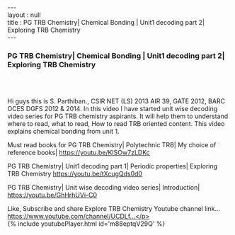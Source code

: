 ---<br>layout : null<br>title : PG TRB Chemistry| Chemical Bonding | Unit1 decoding part 2| Exploring TRB Chemistry<br>---<br><h3>PG TRB Chemistry| Chemical Bonding | Unit1 decoding part 2| Exploring TRB Chemistry</h3><br><br><p>Hi guys this is S. Parthiban., CSIR NET (LS) 2013 AIR 39, GATE 2012, BARC OCES DGFS 2012 & 2014. In this video I have started unit wise decoding video series for PG TRB chemistry aspirants. It will help them to understand where to read, what to read, How to read TRB oriented content. This video  explains chemical bonding from unit 1.

Must read books for PG TRB Chemistry| Polytechnic TRB| My choice of reference books|
https://youtu.be/KISOw7zLDKc

PG TRB Chemistry| Unit1 decoding part 1| Periodic properties| Exploring TRB Chemistry
https://youtu.be/tXcugQds0d0

PG TRB Chemistry| Unit wise decoding video series| Introduction|
https://youtu.be/GhHrhUVi-C0

Like, Subscribe and share Explore TRB Chemistry
Youtube channel link... https://www.youtube.com/channel/UCDLf...</p><br>{% include youtubePlayer.html id='m88eptqV29Q' %}<br>